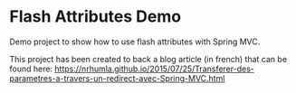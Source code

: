 # Flash Attributes Demo

Demo project to show how to use flash attributes with Spring MVC. 

This project has been created to back a blog article (in french) that can be found here: https://nrhumla.github.io/2015/07/25/Transferer-des-parametres-a-travers-un-redirect-avec-Spring-MVC.html
